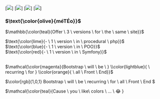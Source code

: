 [![](https://img.shields.io/badge/BOOTSTRAP-blue?style=for-the-badge)]
[![](https://img.shields.io/badge/PHP-blueviolet?style=for-the-badge)]
[![](https://img.shields.io/badge/POO-yellow?style=for-the-badge)]
[![](https://img.shields.io/badge/SYMFONY.io-orange?style=for-the-badge)]

### $\text{\color{olive}{méTÉo}}$

$\mathbb{\color{teal}{Offer \ 3 \ versions \ for \ the \ same \ site}}$

$\text{\color{lime}{- \ 1 \ version \ in \ procedural \ php}}$ <br>
$\text{\color{blue}{- \ 1 \ version \ in \ POO}}$ <br>
$\text{\color{red}{- \ 1 \ version \ in \ Symfony}}$ <br><br>

$\mathcal{\color{magenta}{Bootstrap \ will \ be \ } \\color{lightblue}{ \ recurring \ for } \\color{orange}{ \ all \ Front \ End}}$


$\color[rgb]{1,0,1} Bootstrap \ will  \ be \ recurring  \ for  \ all  \ Front  \ End $ <br>

$\mathcal{\color{teal}{Cause \ you \ like\ colors \ ... \ :joy: }

